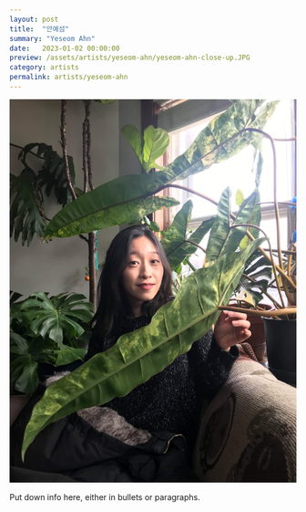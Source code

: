 ```yaml
---
layout: post
title:  "안예섬"
summary: "Yeseom Ahn"
date:   2023-01-02 00:00:00
preview: /assets/artists/yeseom-ahn/yeseom-ahn-close-up.JPG
category: artists
permalink: artists/yeseom-ahn
---
```



![Picture 1](/assets/artists/yeseom-ahn/IMG_0500.JPG)

Put down info here, either in bullets or paragraphs.